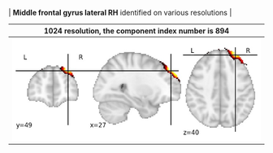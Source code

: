 


| **Middle frontal gyrus lateral RH** identified on various resolutions |

| 1024 resolution, the component index number is 894|  
|:---:|  
| ![Component 1024](../1024/final/894.jpg "From component 1024: Middle frontal gyrus lateral RH") |